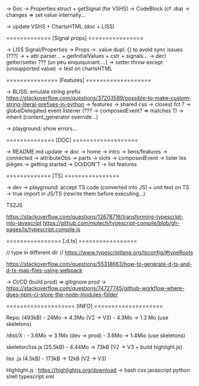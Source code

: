 -> Doc
-> Properties struct + getSignal<T> (for VSHS)
-> CodeBlock (cf .dia)
    -> changes => set value internally...

-> update VSHS + ChartsHTML (doc + LISS)

============= [Signal props] ================

-> LISS Signal/Properties
    -> Props
        -> .value dupl. {} to avoid sync issues (???)
        -> + attr parser... + getInitialValues + cstr + signals...
            -> decl getter/setter ??? (un peu enquiquinant....)
            -> setter throw except (unsupported value)
    -> test on chartsHTML

=============== [Features] ===================

-> BLISS: emulate string prefix
    https://stackoverflow.com/questions/37203589/possible-to-make-custom-string-literal-prefixes-in-python
-> features
    -> shared css
    -> closest fct ?
    -> globalDelegated event listener (??? -> composedEvent? => matches ?)
    -> inherit (content_generator override...)

-> playground: show errors...

============== [DOC] ===================

-> README.md update
-> doc
    -> home
        -> intro
        -> liens/features
            -> connected
            -> attributeObs
            -> parts
            -> slots
            -> composedEvent
        -> lister les pièges
	-> getting started
        -> DO/DON'T
        -> list features


============= [TS] ================

-> dev
    -> playground: accept TS code (converted into JS) + unit test on TS.
    -> true import in JS/TS (rewrite them before executing...)

TS2JS

https://stackoverflow.com/questions/12678716/transforming-typescript-into-javascript
https://github.com/niutech/typescript-compile/blob/gh-pages/js/typescript.compile.js

================ [.d.ts] =================

// type in different dir
    // https://www.typescriptlang.org/tsconfig/#typeRoots

https://stackoverflow.com/questions/55318663/how-to-generate-d-ts-and-d-ts-map-files-using-webpack

-> CI/CD (build prod) => gitignore prod
    -> https://stackoverflow.com/questions/74727745/github-workflow-where-does-npm-ci-store-the-node-modules-folder

==================== [INFO] ==================== 

Repo: (493kB)
    - 24Mo  -> 4.3Mo (V2 -> V3)
    - 4.3Mo -> 1.3 Mo (use skeletons)

/dist/X :
    - 3.6Mo -> 3.1Mo (dev -> prod)
    - 3.6Mo -> 1.4Mio (use skeletons)

skeleton/liss.js (25.5kB)
    - 4.44Mo -> 73kB (V2 -> V3 + build highlight.js)

liss .js (4.5kB)
    - 173kB -> 12kB (V2 -> V3)

Highlight.js : https://highlightjs.org/download
    -> bash css javascript python shell typescript xml